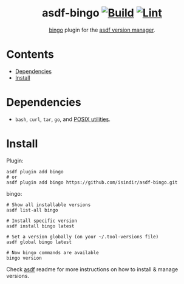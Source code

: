 <div align="center">

# asdf-bingo [![Build](https://github.com/isindir/asdf-bingo/actions/workflows/build.yml/badge.svg)](https://github.com/isindir/asdf-bingo/actions/workflows/build.yml) [![Lint](https://github.com/isindir/asdf-bingo/actions/workflows/lint.yml/badge.svg)](https://github.com/isindir/asdf-bingo/actions/workflows/lint.yml)

[bingo](https://github.com/bwplotka/bingo) plugin for the [asdf version manager](https://asdf-vm.com).

</div>

# Contents

- [Dependencies](#dependencies)
- [Install](#install)

# Dependencies

- `bash`, `curl`, `tar`, `go`, and [POSIX utilities](https://pubs.opengroup.org/onlinepubs/9699919799/idx/utilities.html).

# Install

Plugin:

```shell
asdf plugin add bingo
# or
asdf plugin add bingo https://github.com/isindir/asdf-bingo.git
```

bingo:

```shell
# Show all installable versions
asdf list-all bingo

# Install specific version
asdf install bingo latest

# Set a version globally (on your ~/.tool-versions file)
asdf global bingo latest

# Now bingo commands are available
bingo version
```

Check [asdf](https://github.com/asdf-vm/asdf) readme for more instructions on how to
install & manage versions.
